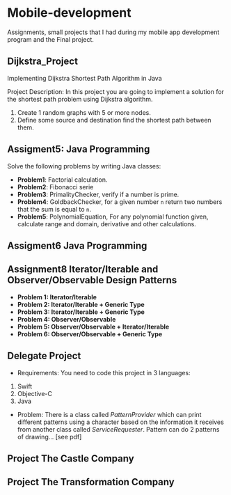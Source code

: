 # Mobile-development
Assignments, small projects that I had during my mobile app development program and the Final project.


## Dijkstra_Project
Implementing Dijkstra Shortest Path Algorithm in Java

Project Description:
In this project you are going to implement a solution for the shortest path problem using Dijkstra algorithm.

1. Create 1 random graphs with 5 or more nodes. 
2. Define some source and destination find the shortest path between them. 

## Assigment5: Java Programming

Solve the following problems by writing Java classes:

- **Problem1**: Factorial calculation. 
- **Problem2**: Fibonacci serie
- **Problem3**: PrimalityChecker, verify if a number is prime.
- **Problem4**: GoldbackChecker, for a given number `n` return two numbers that the sum is equal to `n`.
- **Problem5**: PolynomialEquation, For any polynomial function given, calculate range and domain, derivative and other calculations.


## Assigment6 Java Programming

## Assignment8 Iterator/Iterable and Observer/Observable Design Patterns
- **Problem 1: Iterator/Iterable**
- **Problem 2: Iterator/Iterable + Generic Type**
- **Problem 3: Iterator/Iterable + Generic Type**
- **Problem 4: Observer/Observable**
- **Problem 5: Observer/Observable + Iterator/Iterable**
- **Problem 6: Observer/Observable + Generic Type**

## Delegate Project 

- Requirements:
You need to code this project in 3 languages: 
1. Swift
2. Objective-C
3. Java

- Problem:
There is a class called *PatternProvider* which can print different patterns using a character based on the information it receives from another class called *ServiceRequester*. Pattern can do 2 patterns of drawing... [see pdf]

## Project The Castle Company

## Project The Transformation Company  
